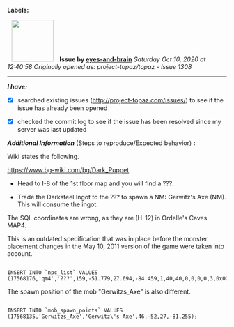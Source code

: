 **Labels:**



<a href="https://github.com/eyes-and-brain"><img src="https://avatars0.githubusercontent.com/u/71148313?v=4" width="96" height="96" hspace="10"></img></a> **Issue by [eyes-and-brain](https://github.com/eyes-and-brain)**
_Saturday Oct 10, 2020 at 12:40:58_
_Originally opened as: project-topaz/topaz - Issue 1308_

----

<!-- place 'x' mark between square [] brackets to checkmark box -->
**_I have:_**

- [x] searched existing issues (http://project-topaz.com/issues/) to see if the issue has already been opened
- [x] checked the commit log to see if the issue has been resolved since my server was last updated

**_Additional Information_** (Steps to reproduce/Expected behavior) **:** 

Wiki states the following.
https://www.bg-wiki.com/bg/Dark_Puppet
- Head to I-8 of the 1st floor map and you will find a ???.
- Trade the Darksteel Ingot to the ??? to spawn a NM: Gerwitz's Axe (NM). This will consume the ingot.

The SQL coordinates are wrong, as they are (H-12) in Ordelle's Caves MAP4. 
This is an outdated specification that was in place before the monster placement changes in the May 10, 2011 version of the game were taken into account.

```
INSERT INTO `npc_list` VALUES (17568176,'qm4','???',159,-51.779,27.694,-84.459,1,40,40,0,0,0,0,3,0x0000340000000000000000000000000000000000,0,NULL,0);
```

The spawn position of the mob "Gerwitzs_Axe" is also different.
```
INSERT INTO `mob_spawn_points` VALUES (17568135,'Gerwitzs_Axe','Gerwitz\'s Axe',46,-52,27,-81,255);
```


